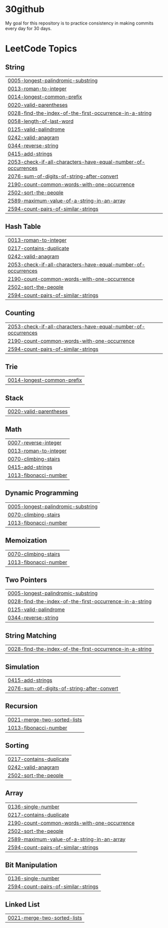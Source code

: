 # 30github
My goal for this repository is to practice consistency in making commits every day for 30 days. 

<!---LeetCode Topics Start-->
# LeetCode Topics
## String
|  |
| ------- |
| [0005-longest-palindromic-substring](https://github.com/SiaKovy/30github/tree/master/0005-longest-palindromic-substring) |
| [0013-roman-to-integer](https://github.com/SiaKovy/30github/tree/master/0013-roman-to-integer) |
| [0014-longest-common-prefix](https://github.com/SiaKovy/30github/tree/master/0014-longest-common-prefix) |
| [0020-valid-parentheses](https://github.com/SiaKovy/30github/tree/master/0020-valid-parentheses) |
| [0028-find-the-index-of-the-first-occurrence-in-a-string](https://github.com/SiaKovy/30github/tree/master/0028-find-the-index-of-the-first-occurrence-in-a-string) |
| [0058-length-of-last-word](https://github.com/SiaKovy/30github/tree/master/0058-length-of-last-word) |
| [0125-valid-palindrome](https://github.com/SiaKovy/30github/tree/master/0125-valid-palindrome) |
| [0242-valid-anagram](https://github.com/SiaKovy/30github/tree/master/0242-valid-anagram) |
| [0344-reverse-string](https://github.com/SiaKovy/30github/tree/master/0344-reverse-string) |
| [0415-add-strings](https://github.com/SiaKovy/30github/tree/master/0415-add-strings) |
| [2053-check-if-all-characters-have-equal-number-of-occurrences](https://github.com/SiaKovy/30github/tree/master/2053-check-if-all-characters-have-equal-number-of-occurrences) |
| [2076-sum-of-digits-of-string-after-convert](https://github.com/SiaKovy/30github/tree/master/2076-sum-of-digits-of-string-after-convert) |
| [2190-count-common-words-with-one-occurrence](https://github.com/SiaKovy/30github/tree/master/2190-count-common-words-with-one-occurrence) |
| [2502-sort-the-people](https://github.com/SiaKovy/30github/tree/master/2502-sort-the-people) |
| [2589-maximum-value-of-a-string-in-an-array](https://github.com/SiaKovy/30github/tree/master/2589-maximum-value-of-a-string-in-an-array) |
| [2594-count-pairs-of-similar-strings](https://github.com/SiaKovy/30github/tree/master/2594-count-pairs-of-similar-strings) |
## Hash Table
|  |
| ------- |
| [0013-roman-to-integer](https://github.com/SiaKovy/30github/tree/master/0013-roman-to-integer) |
| [0217-contains-duplicate](https://github.com/SiaKovy/30github/tree/master/0217-contains-duplicate) |
| [0242-valid-anagram](https://github.com/SiaKovy/30github/tree/master/0242-valid-anagram) |
| [2053-check-if-all-characters-have-equal-number-of-occurrences](https://github.com/SiaKovy/30github/tree/master/2053-check-if-all-characters-have-equal-number-of-occurrences) |
| [2190-count-common-words-with-one-occurrence](https://github.com/SiaKovy/30github/tree/master/2190-count-common-words-with-one-occurrence) |
| [2502-sort-the-people](https://github.com/SiaKovy/30github/tree/master/2502-sort-the-people) |
| [2594-count-pairs-of-similar-strings](https://github.com/SiaKovy/30github/tree/master/2594-count-pairs-of-similar-strings) |
## Counting
|  |
| ------- |
| [2053-check-if-all-characters-have-equal-number-of-occurrences](https://github.com/SiaKovy/30github/tree/master/2053-check-if-all-characters-have-equal-number-of-occurrences) |
| [2190-count-common-words-with-one-occurrence](https://github.com/SiaKovy/30github/tree/master/2190-count-common-words-with-one-occurrence) |
| [2594-count-pairs-of-similar-strings](https://github.com/SiaKovy/30github/tree/master/2594-count-pairs-of-similar-strings) |
## Trie
|  |
| ------- |
| [0014-longest-common-prefix](https://github.com/SiaKovy/30github/tree/master/0014-longest-common-prefix) |
## Stack
|  |
| ------- |
| [0020-valid-parentheses](https://github.com/SiaKovy/30github/tree/master/0020-valid-parentheses) |
## Math
|  |
| ------- |
| [0007-reverse-integer](https://github.com/SiaKovy/30github/tree/master/0007-reverse-integer) |
| [0013-roman-to-integer](https://github.com/SiaKovy/30github/tree/master/0013-roman-to-integer) |
| [0070-climbing-stairs](https://github.com/SiaKovy/30github/tree/master/0070-climbing-stairs) |
| [0415-add-strings](https://github.com/SiaKovy/30github/tree/master/0415-add-strings) |
| [1013-fibonacci-number](https://github.com/SiaKovy/30github/tree/master/1013-fibonacci-number) |
## Dynamic Programming
|  |
| ------- |
| [0005-longest-palindromic-substring](https://github.com/SiaKovy/30github/tree/master/0005-longest-palindromic-substring) |
| [0070-climbing-stairs](https://github.com/SiaKovy/30github/tree/master/0070-climbing-stairs) |
| [1013-fibonacci-number](https://github.com/SiaKovy/30github/tree/master/1013-fibonacci-number) |
## Memoization
|  |
| ------- |
| [0070-climbing-stairs](https://github.com/SiaKovy/30github/tree/master/0070-climbing-stairs) |
| [1013-fibonacci-number](https://github.com/SiaKovy/30github/tree/master/1013-fibonacci-number) |
## Two Pointers
|  |
| ------- |
| [0005-longest-palindromic-substring](https://github.com/SiaKovy/30github/tree/master/0005-longest-palindromic-substring) |
| [0028-find-the-index-of-the-first-occurrence-in-a-string](https://github.com/SiaKovy/30github/tree/master/0028-find-the-index-of-the-first-occurrence-in-a-string) |
| [0125-valid-palindrome](https://github.com/SiaKovy/30github/tree/master/0125-valid-palindrome) |
| [0344-reverse-string](https://github.com/SiaKovy/30github/tree/master/0344-reverse-string) |
## String Matching
|  |
| ------- |
| [0028-find-the-index-of-the-first-occurrence-in-a-string](https://github.com/SiaKovy/30github/tree/master/0028-find-the-index-of-the-first-occurrence-in-a-string) |
## Simulation
|  |
| ------- |
| [0415-add-strings](https://github.com/SiaKovy/30github/tree/master/0415-add-strings) |
| [2076-sum-of-digits-of-string-after-convert](https://github.com/SiaKovy/30github/tree/master/2076-sum-of-digits-of-string-after-convert) |
## Recursion
|  |
| ------- |
| [0021-merge-two-sorted-lists](https://github.com/SiaKovy/30github/tree/master/0021-merge-two-sorted-lists) |
| [1013-fibonacci-number](https://github.com/SiaKovy/30github/tree/master/1013-fibonacci-number) |
## Sorting
|  |
| ------- |
| [0217-contains-duplicate](https://github.com/SiaKovy/30github/tree/master/0217-contains-duplicate) |
| [0242-valid-anagram](https://github.com/SiaKovy/30github/tree/master/0242-valid-anagram) |
| [2502-sort-the-people](https://github.com/SiaKovy/30github/tree/master/2502-sort-the-people) |
## Array
|  |
| ------- |
| [0136-single-number](https://github.com/SiaKovy/30github/tree/master/0136-single-number) |
| [0217-contains-duplicate](https://github.com/SiaKovy/30github/tree/master/0217-contains-duplicate) |
| [2190-count-common-words-with-one-occurrence](https://github.com/SiaKovy/30github/tree/master/2190-count-common-words-with-one-occurrence) |
| [2502-sort-the-people](https://github.com/SiaKovy/30github/tree/master/2502-sort-the-people) |
| [2589-maximum-value-of-a-string-in-an-array](https://github.com/SiaKovy/30github/tree/master/2589-maximum-value-of-a-string-in-an-array) |
| [2594-count-pairs-of-similar-strings](https://github.com/SiaKovy/30github/tree/master/2594-count-pairs-of-similar-strings) |
## Bit Manipulation
|  |
| ------- |
| [0136-single-number](https://github.com/SiaKovy/30github/tree/master/0136-single-number) |
| [2594-count-pairs-of-similar-strings](https://github.com/SiaKovy/30github/tree/master/2594-count-pairs-of-similar-strings) |
## Linked List
|  |
| ------- |
| [0021-merge-two-sorted-lists](https://github.com/SiaKovy/30github/tree/master/0021-merge-two-sorted-lists) |
<!---LeetCode Topics End-->